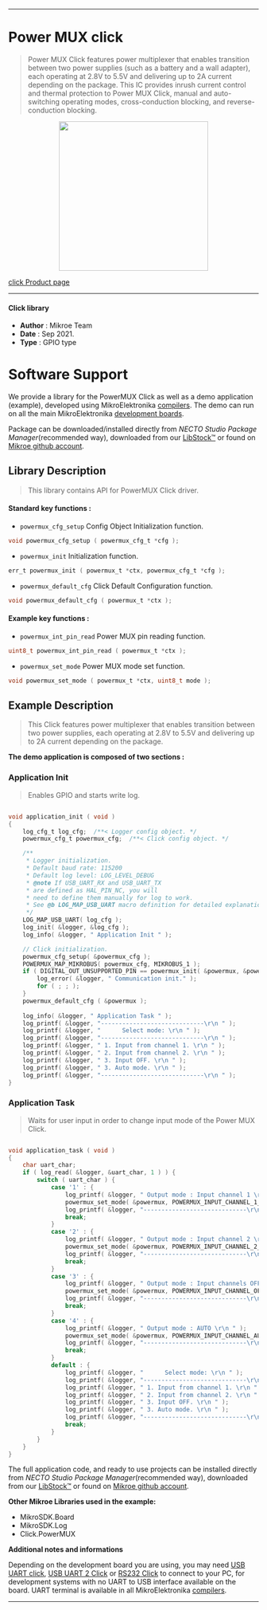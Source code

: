 
---
# Power MUX click

> Power MUX Click features power multiplexer that enables transition between two power supplies (such as a battery and a wall adapter), each operating at 2.8V to 5.5V and delivering up to 2A current depending on the package. This IC provides inrush current control and thermal protection to Power MUX Click, manual and auto-switching operating modes, cross-conduction blocking, and reverse-conduction blocking.

<p align="center">
  <img src="https://download.mikroe.com/images/click_for_ide/powermux_click.png" height=300px>
</p>

[click Product page](https://www.mikroe.com/power-mux-click)

---


#### Click library

- **Author**        : Mikroe Team
- **Date**          : Sep 2021.
- **Type**          : GPIO type


# Software Support

We provide a library for the PowerMUX Click
as well as a demo application (example), developed using MikroElektronika
[compilers](https://www.mikroe.com/necto-studio).
The demo can run on all the main MikroElektronika [development boards](https://www.mikroe.com/development-boards).

Package can be downloaded/installed directly from *NECTO Studio Package Manager*(recommended way), downloaded from our [LibStock&trade;](https://libstock.mikroe.com) or found on [Mikroe github account](https://github.com/MikroElektronika/mikrosdk_click_v2/tree/master/clicks).

## Library Description

> This library contains API for PowerMUX Click driver.

#### Standard key functions :

- `powermux_cfg_setup` Config Object Initialization function.
```c
void powermux_cfg_setup ( powermux_cfg_t *cfg );
```

- `powermux_init` Initialization function.
```c
err_t powermux_init ( powermux_t *ctx, powermux_cfg_t *cfg );
```

- `powermux_default_cfg` Click Default Configuration function.
```c
void powermux_default_cfg ( powermux_t *ctx );
```

#### Example key functions :

- `powermux_int_pin_read` Power MUX pin reading function.
```c
uint8_t powermux_int_pin_read ( powermux_t *ctx );
```

- `powermux_set_mode` Power MUX mode set function.
```c
void powermux_set_mode ( powermux_t *ctx, uint8_t mode );
```

## Example Description

> This Click features power multiplexer that enables transition between two power supplies, 
> each operating at 2.8V to 5.5V and delivering up to 2A current depending on the package.

**The demo application is composed of two sections :**

### Application Init

> Enables GPIO and starts write log.

```c

void application_init ( void ) 
{
    log_cfg_t log_cfg;  /**< Logger config object. */
    powermux_cfg_t powermux_cfg;  /**< Click config object. */

    /** 
     * Logger initialization.
     * Default baud rate: 115200
     * Default log level: LOG_LEVEL_DEBUG
     * @note If USB_UART_RX and USB_UART_TX 
     * are defined as HAL_PIN_NC, you will 
     * need to define them manually for log to work. 
     * See @b LOG_MAP_USB_UART macro definition for detailed explanation.
     */
    LOG_MAP_USB_UART( log_cfg );
    log_init( &logger, &log_cfg );
    log_info( &logger, " Application Init " );

    // Click initialization.
    powermux_cfg_setup( &powermux_cfg );
    POWERMUX_MAP_MIKROBUS( powermux_cfg, MIKROBUS_1 );
    if ( DIGITAL_OUT_UNSUPPORTED_PIN == powermux_init( &powermux, &powermux_cfg ) ) {
        log_error( &logger, " Communication init." );
        for ( ; ; );
    }
    powermux_default_cfg ( &powermux );
    
    log_info( &logger, " Application Task " );
    log_printf( &logger, "-----------------------------\r\n " );
    log_printf( &logger, "      Select mode: \r\n " );
    log_printf( &logger, "-----------------------------\r\n " );
    log_printf( &logger, " 1. Input from channel 1. \r\n " );
    log_printf( &logger, " 2. Input from channel 2. \r\n " );
    log_printf( &logger, " 3. Input OFF. \r\n " );
    log_printf( &logger, " 3. Auto mode. \r\n " );
    log_printf( &logger, "-----------------------------\r\n " );
}

```

### Application Task

> Waits for user input in order to change input mode of the Power MUX Click. 

```c

void application_task ( void ) 
{
    char uart_char;
    if ( log_read( &logger, &uart_char, 1 ) ) {
        switch ( uart_char ) {
            case '1' : {
                log_printf( &logger, " Output mode : Input channel 1 \r\n " );
                powermux_set_mode( &powermux, POWERMUX_INPUT_CHANNEL_1_ON );
                log_printf( &logger, "-----------------------------\r\n " );
                break;
            }
            case '2' : {
                log_printf( &logger, " Output mode : Input channel 2 \r\n " );
                powermux_set_mode( &powermux, POWERMUX_INPUT_CHANNEL_2_ON );
                log_printf( &logger, "-----------------------------\r\n " );
                break;
            }
            case '3' : {
                log_printf( &logger, " Output mode : Input channels OFF \r\n " );
                powermux_set_mode( &powermux, POWERMUX_INPUT_CHANNEL_OFF );
                log_printf( &logger, "-----------------------------\r\n " );
                break;
            }
            case '4' : {
                log_printf( &logger, " Output mode : AUTO \r\n " );
                powermux_set_mode( &powermux, POWERMUX_INPUT_CHANNEL_AUTO );
                log_printf( &logger, "-----------------------------\r\n " );
                break;
            }
            default : {
                log_printf( &logger, "      Select mode: \r\n " );
                log_printf( &logger, "-----------------------------\r\n " );
                log_printf( &logger, " 1. Input from channel 1. \r\n " );
                log_printf( &logger, " 2. Input from channel 2. \r\n " );
                log_printf( &logger, " 3. Input OFF. \r\n " );
                log_printf( &logger, " 3. Auto mode. \r\n " );
                log_printf( &logger, "-----------------------------\r\n " );
                break;
            }
        }
    }
}

```


The full application code, and ready to use projects can be installed directly from *NECTO Studio Package Manager*(recommended way), downloaded from our [LibStock&trade;](https://libstock.mikroe.com) or found on [Mikroe github account](https://github.com/MikroElektronika/mikrosdk_click_v2/tree/master/clicks).

**Other Mikroe Libraries used in the example:**

- MikroSDK.Board
- MikroSDK.Log
- Click.PowerMUX

**Additional notes and informations**

Depending on the development board you are using, you may need
[USB UART click](https://www.mikroe.com/usb-uart-click),
[USB UART 2 Click](https://www.mikroe.com/usb-uart-2-click) or
[RS232 Click](https://www.mikroe.com/rs232-click) to connect to your PC, for
development systems with no UART to USB interface available on the board. UART
terminal is available in all MikroElektronika
[compilers](https://shop.mikroe.com/compilers).

---
